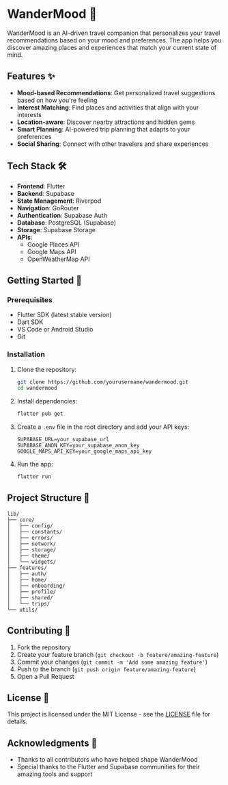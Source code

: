 # WanderMood 🌈

WanderMood is an AI-driven travel companion that personalizes your travel recommendations based on your mood and preferences. The app helps you discover amazing places and experiences that match your current state of mind.

## Features ✨

- **Mood-based Recommendations**: Get personalized travel suggestions based on how you're feeling
- **Interest Matching**: Find places and activities that align with your interests
- **Location-aware**: Discover nearby attractions and hidden gems
- **Smart Planning**: AI-powered trip planning that adapts to your preferences
- **Social Sharing**: Connect with other travelers and share experiences

## Tech Stack 🛠️

- **Frontend**: Flutter
- **Backend**: Supabase
- **State Management**: Riverpod
- **Navigation**: GoRouter
- **Authentication**: Supabase Auth
- **Database**: PostgreSQL (Supabase)
- **Storage**: Supabase Storage
- **APIs**:
  - Google Places API
  - Google Maps API
  - OpenWeatherMap API

## Getting Started 🚀

### Prerequisites

- Flutter SDK (latest stable version)
- Dart SDK
- VS Code or Android Studio
- Git

### Installation

1. Clone the repository:
   ```bash
   git clone https://github.com/yourusername/wandermood.git
   cd wandermood
   ```

2. Install dependencies:
   ```bash
   flutter pub get
   ```

3. Create a `.env` file in the root directory and add your API keys:
   ```
   SUPABASE_URL=your_supabase_url
   SUPABASE_ANON_KEY=your_supabase_anon_key
   GOOGLE_MAPS_API_KEY=your_google_maps_api_key
   ```

4. Run the app:
   ```bash
   flutter run
   ```

## Project Structure 📁

```
lib/
├── core/
│   ├── config/
│   ├── constants/
│   ├── errors/
│   ├── network/
│   ├── storage/
│   ├── theme/
│   └── widgets/
├── features/
│   ├── auth/
│   ├── home/
│   ├── onboarding/
│   ├── profile/
│   ├── shared/
│   └── trips/
└── utils/
```

## Contributing 🤝

1. Fork the repository
2. Create your feature branch (`git checkout -b feature/amazing-feature`)
3. Commit your changes (`git commit -m 'Add some amazing feature'`)
4. Push to the branch (`git push origin feature/amazing-feature`)
5. Open a Pull Request

## License 📝

This project is licensed under the MIT License - see the [LICENSE](LICENSE) file for details.

## Acknowledgments 🙏

- Thanks to all contributors who have helped shape WanderMood
- Special thanks to the Flutter and Supabase communities for their amazing tools and support
